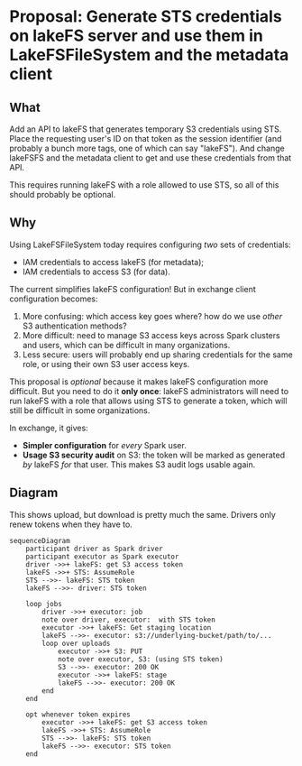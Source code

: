 # Proposal: Generate STS credentials on lakeFS server and use them in LakeFSFileSystem and the metadata client

## What

Add an API to lakeFS that generates temporary S3 credentials using STS.
Place the requesting user's ID on that token as the session identifier (and
probably a bunch more tags, one of which can say "lakeFS").  And change
lakeFSFS and the metadata client to get and use these credentials from that
API.

This requires running lakeFS with a role allowed to use STS, so all of this
should probably be optional.

## Why

Using LakeFSFileSystem today requires configuring _two_ sets of credentials:
* IAM credentials to access lakeFS (for metadata);
* IAM credentials to access S3 (for data).

The current simplifies lakeFS configuration!  But in exchange client configuration
becomes:

1. More confusing: which access key goes where?  how do we use _other_ S3
   authentication methods?
1. More difficult: need to manage S3 access keys across Spark clusters and
   users, which can be difficult in many organizations.
1. Less secure: users will probably end up sharing credentials for the same
   role, or using their own S3 user access keys.

This proposal is _optional_ because it makes lakeFS configuration more
difficult.  But you need to do it **only once**: lakeFS administrators will
need to run lakeFS with a role that allows using STS to generate a token,
which will still be difficult in some organizations.

In exchange, it gives:

* **Simpler configuration** for _every_ Spark user.
* **Usage S3 security audit** on S3: the token will be marked as generated
  _by_ lakeFS _for_ that user.  This makes S3 audit logs usable again.

## Diagram

This shows upload, but download is pretty much the same.  Drivers only renew
tokens when they have to.

```mermaid
sequenceDiagram
	participant driver as Spark driver
	participant executor as Spark executor
	driver ->>+ lakeFS: get S3 access token
	lakeFS ->>+ STS: AssumeRole
	STS -->>- lakeFS: STS token
	lakeFS -->>- driver: STS token

	loop jobs
		driver ->>+ executor: job
		note over driver, executor:  with STS token
		executor ->>+ lakeFS: Get staging location
		lakeFS -->>- executor: s3://underlying-bucket/path/to/...
		loop over uploads
			executor ->>+ S3: PUT
			note over executor, S3: (using STS token)
			S3 -->>- executor: 200 OK
			executor ->>+ lakeFS: stage
			lakeFS -->>- executor: 200 OK
		end
	end
	
	opt whenever token expires
		executor ->>+ lakeFS: get S3 access token
		lakeFS ->>+ STS: AssumeRole
		STS -->>- lakeFS: STS token
		lakeFS -->>- executor: STS token
	end
```
